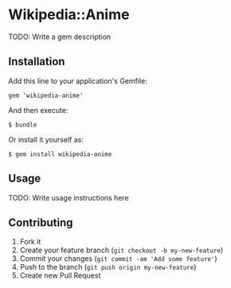 # Wikipedia::Anime

TODO: Write a gem description

## Installation

Add this line to your application's Gemfile:

    gem 'wikipedia-anime'

And then execute:

    $ bundle

Or install it yourself as:

    $ gem install wikipedia-anime

## Usage

TODO: Write usage instructions here

## Contributing

1. Fork it
2. Create your feature branch (`git checkout -b my-new-feature`)
3. Commit your changes (`git commit -am 'Add some feature'`)
4. Push to the branch (`git push origin my-new-feature`)
5. Create new Pull Request
